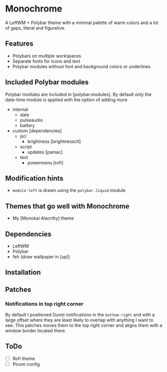 # Monochrome
A LeftWM + Polybar theme with a minimal palette of warm colors and a lot of gaps, literal and figurative.

## Features
- Polybars on multiple workspaces
- Separate fonts for icons and text
- Polybar modules without font and background colors or underlines

## Included Polybar modules
Polybar modules are included in [polybar.modules]. By default only the date-time module is applied with the option of adding more 
- internal
	- date
	- pulseaudio
	- battery
- custom [dependencies]
	- pci
		- brightness [brightnessctl]
	- script
		- updates [pamac]
	- text
		- powermenu [rofi]

## Modification hints
- `module-left` is drawn using the `polybar.liquid` module

## Themes that go well with Monochrome
- My [Monokai Alacritty] theme

## Dependencies
- LeftWM
- Polybar
- feh (draw wallpaper in [up])

## Installation


## Patches
### Notifications in top right corner
By default I positioned Dunst notifications in the `bottom-right` and with a large offset where they are least likely to overlap with anything I want to see. This patches moves them to the top right corner and aligns them with a window border located there.

## ToDo
- [ ] Rofi theme
- [ ] Picom config